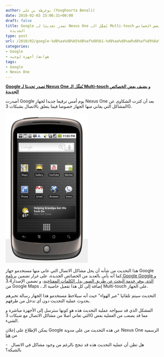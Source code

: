```yaml
---
author: يوغرطة بن علي (Youghourta Benali)
date: 2010-02-03 15:06:31+00:00
draft: false
title: Google تصدر تحديثا لـ Nexus One يُفعِّل الـ Multi-touch و يضيف بعض الخصائص
  الجديدة
type: post
url: /2010/02/google-%d8%aa%d8%b5%d8%af%d8%b1-%d8%aa%d8%ad%d8%af%d9%8a%d8%ab%d8%a7-%d9%84%d9%80-nexus-one-%d9%8a%d9%8f%d9%81%d8%b9%d9%91%d9%90%d9%84-%d8%a7%d9%84%d9%80-multi-touch-%d9%88-%d9%8a%d8%b6%d9%8a%d9%81/
categories:
- Google
- هواتف/ أجهزة لوحية
tags:
- Google
- Nexus One
---
```


[**Google تصدر تحديثا لـ Nexus One يُفعِّل الـ Multi-touch و يضيف بعض الخصائص الجديدة**](https://www.it-scoop.com/2010/02/google-%d8%aa%d8%b5%d8%af%d8%b1-%d8%aa%d8%ad%d8%af%d9%8a%d8%ab%d8%a7-%d9%84%d9%80-nexus-one-%d9%8a%d9%8f%d9%81%d8%b9%d9%91%d9%90%d9%84-%d8%a7%d9%84%d9%80-multi-touch-%d9%88-%d9%8a%d8%b6%d9%8a%d9%81/)


أصدرت Google يوم أمس ترقيعا جديدا لجهاز Nexus One بعد أن كثرت الشكاوى عن المشاكل التي يعاني منها الجهاز خصوصا فيما يتعلق بالاتصال بشبكات 3G.

[![](Nexus_One2_270x491.jpg)
](https://www.it-scoop.com/2010/02/google-%d8%aa%d8%b5%d8%af%d8%b1-%d8%aa%d8%ad%d8%af%d9%8a%d8%ab%d8%a7-%d9%84%d9%80-nexus-one-%d9%8a%d9%8f%d9%81%d8%b9%d9%91%d9%90%d9%84-%d8%a7%d9%84%d9%80-multi-touch-%d9%88-%d9%8a%d8%b6%d9%8a%d9%81/)

هذا التحديث من شأنه أن يحل مشاكل الاتصال التي عانى منها مستخدمو جهاز Google كما أنه يأتي بالعديد من الخصائص الجديدة، على غرار تضمين [برنامج Google Goggle و الذي يوفر خدمة البحث عن طريق الصور بدل الكلمات المفتاحية](https://www.it-scoop.com/2009/12/google-%d8%aa%d8%ad%d8%af%d8%ab-%d8%ab%d9%88%d8%b1%d8%a9-%d9%81%d9%8a-%d9%85%d8%ac%d8%a7%d9%84-%d8%a7%d9%84%d8%a8%d8%ad%d8%ab-%d8%a7%d9%86%d8%b7%d9%84%d8%a7%d9%82%d8%a7-%d9%85%d9%86-%d8%a7%d9%84%d8%b5/)، و تضمين الإصدار3.4 من Google Maps ، إضافة إلى كل هذا تفعيل خاصية الـ Multi-touch على الجهاز.

التحديث سيتم تلقائيا "عبر الهواء" حيث أنه سيلاحظ مستخدمو هذا الجهاز رسالة تخبرهم بحدوث عملية التحديث دون أي تدخل من طرفهم.

المشكل الذي قد سيواجه عملية التحديث هذه هو كونها سترسل إلى الأجهزة مباشرة و التي تعاني أصلا من مشاكل الاتصال مع شبكات 3G مما قد يصعب من العملية بعض الشيء.

يمكن الإطلاع على إعلان Google عن هذه التحديث من على مدونة Nexus One الرسمية من [هنا](http://googlenexusoneboard.blogspot.com/2010/02/new-software-update-for-nexus-one.html)

-   هل تظن أن عملية التحديث هذه قد تنجح بالرغم من وجود مشاكل في الاتصال بالشبكة؟
